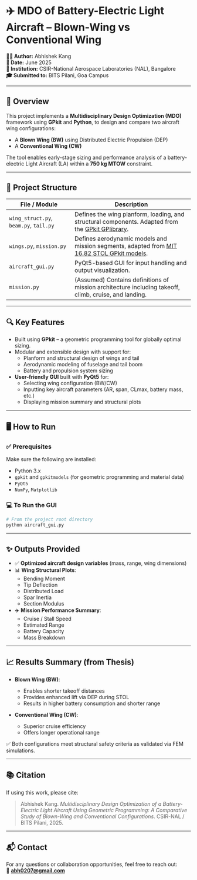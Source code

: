 # ✈️ MDO of Battery-Electric Light Aircraft – Blown-Wing vs Conventional Wing

**👨‍💻 Author:** Abhishek Kang  
**📅 Date:** June 2025  
**📍 Institution:** CSIR-National Aerospace Laboratories (NAL), Bangalore  
**🎓 Submitted to:** BITS Pilani, Goa Campus  

---

## 📌 Overview

This project implements a **Multidisciplinary Design Optimization (MDO)** framework using **GPkit** and **Python**, to design and compare two aircraft wing configurations:

- A **Blown Wing (BW)** using Distributed Electric Propulsion (DEP)  
- A **Conventional Wing (CW)**  

The tool enables early-stage sizing and performance analysis of a battery-electric Light Aircraft (LA) within a **750 kg MTOW** constraint.

---

## 🧰 Project Structure

| File / Module | Description |
|---------------|-------------|
| `wing_struct.py`, `beam.py`, `tail.py` | Defines the wing planform, loading, and structural components. Adapted from the [GPkit GPlibrary](https://github.com/convexengineering/gplibrary). |
| `wings.py`, `mission.py` | Defines aerodynamic models and mission segments, adapted from [MIT 16.82 STOL GPkit models](https://github.com/convexengineering/1682stol). |
| `aircraft_gui.py` | PyQt5-based GUI for input handling and output visualization. |
| `mission.py` | (Assumed) Contains definitions of mission architecture including takeoff, climb, cruise, and landing. |

---

## 🔍 Key Features

- Built using **GPkit** – a geometric programming tool for globally optimal sizing.
- Modular and extensible design with support for:
  - Planform and structural design of wings and tail
  - Aerodynamic modeling of fuselage and tail boom
  - Battery and propulsion system sizing
- **User-friendly GUI** built with **PyQt5** for:
  - Selecting wing configuration (BW/CW)
  - Inputting key aircraft parameters (AR, span, CLmax, battery mass, etc.)
  - Displaying mission summary and structural plots

---

## 🖥️ How to Run

### ✅ Prerequisites

Make sure the following are installed:

- Python 3.x  
- `gpkit` and `gpkitmodels` (for geometric programming and material data)  
- `PyQt5`  
- `NumPy`, `Matplotlib`  

### 💻 To Run the GUI

```bash
# From the project root directory
python aircraft_gui.py
```

---

## ✨ Outputs Provided

- ✅ **Optimized aircraft design variables** (mass, range, wing dimensions)
- 📊 **Wing Structural Plots**:
  - Bending Moment  
  - Tip Deflection  
  - Distributed Load  
  - Spar Inertia  
  - Section Modulus  
- ✈️ **Mission Performance Summary**:
  - Cruise / Stall Speed  
  - Estimated Range  
  - Battery Capacity  
  - Mass Breakdown  

---

## 📈 Results Summary (from Thesis)

- **Blown Wing (BW)**:  
  - Enables shorter takeoff distances  
  - Provides enhanced lift via DEP during STOL  
  - Results in higher battery consumption and shorter range  

- **Conventional Wing (CW)**:  
  - Superior cruise efficiency  
  - Offers longer operational range  

✅ Both configurations meet structural safety criteria as validated via FEM simulations.

---

## 📚 Citation

If using this work, please cite:

> Abhishek Kang. *Multidisciplinary Design Optimization of a Battery-Electric Light Aircraft Using Geometric Programming: A Comparative Study of Blown-Wing and Conventional Configurations*. CSIR-NAL / BITS Pilani, 2025.

---

## 📬 Contact

For any questions or collaboration opportunities, feel free to reach out:  
📧 **abh0207@gmail.com**
